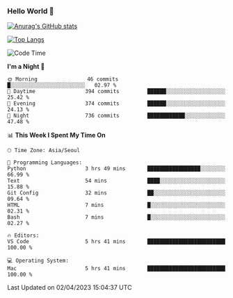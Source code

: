 ### Hello World 👋

[![Anurag's GitHub stats](https://github-readme-stats.vercel.app/api?username=taeho0888&show_icons=true&theme=dracula)](https://github.com/anuraghazra/github-readme-stats)

[![Top Langs](https://github-readme-stats.vercel.app/api/top-langs/?username=taeho0888&theme=dracula)](https://github.com/anuraghazra/github-readme-stats)
<!--
**taeho0888/taeho0888** is a ✨ _special_ ✨ repository because its `README.md` (this file) appears on your GitHub profile.

<!--START_SECTION:waka-->
![Code Time](http://img.shields.io/badge/Code%20Time-7%20hrs%205%20mins-blue)

**I'm a Night 🦉** 

```text
🌞 Morning                46 commits          █░░░░░░░░░░░░░░░░░░░░░░░░   02.97 % 
🌆 Daytime                394 commits         ██████░░░░░░░░░░░░░░░░░░░   25.42 % 
🌃 Evening                374 commits         ██████░░░░░░░░░░░░░░░░░░░   24.13 % 
🌙 Night                  736 commits         ████████████░░░░░░░░░░░░░   47.48 % 
```


📊 **This Week I Spent My Time On** 

```text
🕑︎ Time Zone: Asia/Seoul

💬 Programming Languages: 
Python                   3 hrs 49 mins       █████████████████░░░░░░░░   66.99 % 
Text                     54 mins             ████░░░░░░░░░░░░░░░░░░░░░   15.88 % 
Git Config               32 mins             ██░░░░░░░░░░░░░░░░░░░░░░░   09.64 % 
HTML                     7 mins              █░░░░░░░░░░░░░░░░░░░░░░░░   02.31 % 
Bash                     7 mins              █░░░░░░░░░░░░░░░░░░░░░░░░   02.27 % 

🔥 Editors: 
VS Code                  5 hrs 41 mins       █████████████████████████   100.00 % 

💻 Operating System: 
Mac                      5 hrs 41 mins       █████████████████████████   100.00 % 
```


 Last Updated on 02/04/2023 15:04:37 UTC
<!--END_SECTION:waka-->

<!-- 
Here are some ideas to get you started:

- 🔭 I’m currently working on ...
- 🌱 I’m currently learning ...
- 👯 I’m looking to collaborate on ...
- 🤔 I’m looking for help with ...
- 💬 Ask me about ...
- 📫 How to reach me: ...
- 😄 Pronouns: ...
- ⚡ Fun fact: ...
-->
